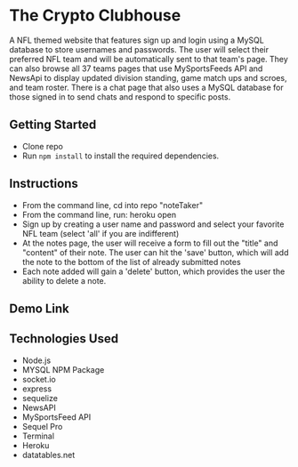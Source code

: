 # The Crypto Clubhouse
A NFL themed website that features sign up and login using a MySQL database to store usernames and passwords. The user will select their preferred NFL team and will be automatically sent to that team's page. They can also browse all 37 teams pages that use MySportsFeeds API and NewsApi to display updated division standing, game match ups and scroes, and team roster. There is a chat page that also uses a MySQL database for those signed in to send chats and respond to specific posts.


## Getting Started
* Clone repo
* Run `npm install` to install the required dependencies.

## Instructions
* From the command line, cd into repo "noteTaker"
* From the command line, run: heroku open
* Sign up by creating a user name and password and select your favorite NFL team (select 'all' if you are indifferent)
* At the notes page, the user will receive a form to fill out the "title" and "content" of their note. The user can hit the 'save' button, which will add the note to the bottom of the list of already submitted notes
* Each note added will gain a 'delete' button, which provides the user the ability to delete a note.


## Demo Link



## Technologies Used
* Node.js
* MYSQL NPM Package
* socket.io
* express
* sequelize 
* NewsAPI
* MySportsFeed API
* Sequel Pro
* Terminal
* Heroku
* datatables.net



